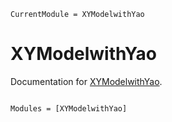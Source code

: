```@meta
CurrentModule = XYModelwithYao
```

# XYModelwithYao

Documentation for [XYModelwithYao](https://github.com/nzy1997/XYModelwithYao.jl).

```@index
```

```@autodocs
Modules = [XYModelwithYao]
```
